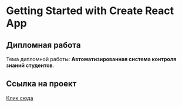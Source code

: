 # Getting Started with Create React App

## Дипломная работа

Тема дипломной работы: **Автоматизированная система контроля знаний студентов**.

## Ссылка на проект

[Клик сюда](http://www.vkrb.xyz)
